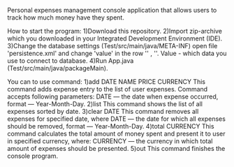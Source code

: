 Personal expenses management console application that allows users to track how much money have they spent.

How to start the program:
1)Download this repository.
2)Import zip-archive which you downloaded in your Integrated Development Environment (IDE).
3)Change the database settings (Test/src/main/java/META-INF) open file 'persistence.xml' and change 'value' in the row '<property name="hibernate.connection.username" value="YOUR USERNAME" />' , '<property name="hibernate.connection.password" value="PASSWORD" />'. Value - which data you use to connect to database.
4)Run App.java (Test/src/main/java/packageMain).

You can to use command:
1)add DATE NAME PRICE CURRENCY
This command adds expense entry to the list of user expenses. Command accepts following parameters: 
DATE — the date when expense occurred, format — Year-Month-Day.
2)list
This command shows the list of all expenses sorted by date.
3)clear DATE 
This command removes all expenses for specified date, where
DATE — the date for which all expenses should be removed, format — Year-Month-Day.
4)total CURRENCY
This command calculates the total amount of money spent and present it to user in specified currency, where: 
CURRENCY — the currency in which total amount of expenses should be presented.
5)out
This command finishes the console program.
